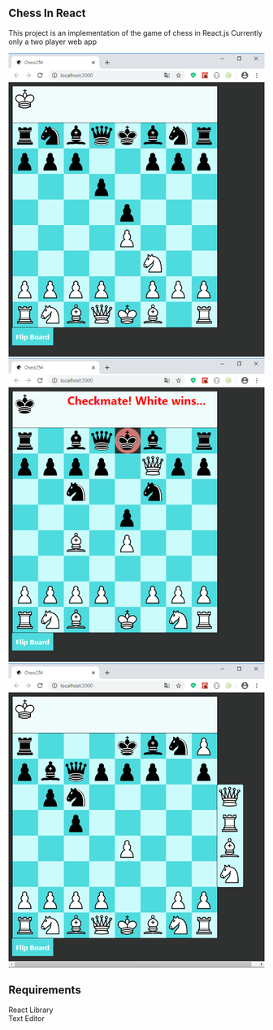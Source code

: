 

## Chess In React

This project is an implementation of the game of chess in React.js
Currently only a two player web app

![view during testing](https://github.com/MbuthiaWaKihara/ChessInReact/blob/master/images/Chess254%20-%20Google%20Chrome%2019_12_2019%2020_12_42.png)
![view during testing](https://github.com/MbuthiaWaKihara/ChessInReact/blob/master/images/Chess254%20-%20Google%20Chrome%2019_12_2019%2020_15_39.png)
![view during testing](https://github.com/MbuthiaWaKihara/ChessInReact/blob/master/images/Chess254%20-%20Google%20Chrome%2019_12_2019%2020_17_16.png)

## Requirements

React Library<br>
Text Editor
